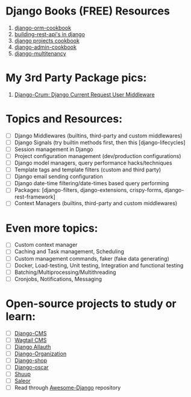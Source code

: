 # Django Books (FREE) Resources
1. [django-orm-cookbook](https://books.agiliq.com/projects/django-orm-cookbook/en/latest/)
2. [building-rest-api's in django](https://books.agiliq.com/projects/django-api-polls-tutorial/en/latest/)
3. [django projects cookbook](https://books.agiliq.com/projects/djenofdjango/en/latest/)
4. [django-admin-cookbook](https://books.agiliq.com/projects/django-admin-cookbook/en/latest/)
5. [django-multitenancy](https://books.agiliq.com/projects/django-multi-tenant/)

# My 3rd Party Package pics:
1. [Django-Crum: Django Current Request User Middleware](https://github.com/ninemoreminutes/django-crum)


# Topics and Resources:
- [ ] Django Middlewares (builtins, third-party and custom middlewares)
- [ ] Django Signals (try builtin methods first, then this [django-lifecycles]
- [ ] Session management in Django
- [ ] Project configuration management (dev/production configurations)
- [ ] Django model managers, query performance hacks/techniques
- [ ] Template tags and template filters (custom and third party)
- [ ] Django email sending configuration
- [ ] Django date-time filtering/date-times based query performing
- [ ] Packages: [django-filters, django-extensions, crispy-forms, django-rest-framework]
- [ ] Context Managers  (builtins, third-party and custom middlewares)

# Even more topics:
- [ ] Custom context manager
- [ ] Caching and Task management, Scheduling
- [ ] Custom management commands, faker (fake data generating)
- [ ] Docker, Load-testing, Unit testing, Integration and functional testing
- [ ] Batching/Multiprocessing/Multithreading
- [ ] Cronjobs, Notifications, Messaging

# Open-source projects to study or learn:
- [ ] [Django-CMS](https://github.com/django-cms/django-cms)
- [ ] [Wagtail CMS](https://github.com/wagtail/wagtail/)
- [ ] [Django Allauth](https://github.com/pennersr/django-allauth/)
- [ ] [Django-Organization](https://github.com/bennylope/django-organizations/)
- [ ] [Django-shop](https://github.com/awesto/django-shop)
- [ ] [Django-oscar](https://github.com/django-oscar/django-oscar)
- [ ] [Shuup](https://github.com/shuup/shuup)
- [ ] [Saleor](https://github.com/saleor/saleor)
- [ ] Read through [Awesome-Django](https://github.com/wsvincent/awesome-django) repository
